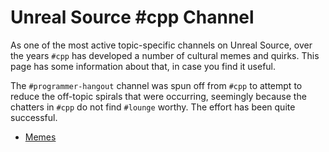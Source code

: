 # Unreal Source #cpp Channel

As one of the most active topic-specific channels on Unreal Source, over the years `#cpp` has developed a number of cultural memes and quirks. This page has some information about that, in case you find it useful. 

The `#programmer-hangout` channel was spun off from `#cpp` to attempt to reduce the off-topic spirals that were occurring, seemingly because the chatters in `#cpp` do not find `#lounge` worthy. The effort has been quite successful.

- [Memes](./cpp/memes.md)
